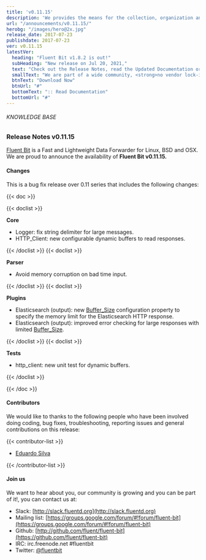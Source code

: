 ```yaml
---
title: 'v0.11.15'
description: 'We provides the means for the collection, organization and computerized retrieval of knowledgeand Lightweight Data Forwarder for Linux, BSD and OSX. We are proud to announce the availability of Fluent Bit v0.11.15.'
url: "/announcements/v0.11.15/"
herobg: "/images/hero@2x.jpg"
release_date: 2017-07-23
publishdate: 2017-07-23
ver: v0.11.15
latestVer:
  heading: "Fluent Bit v1.8.2 is out!"
  subHeading: "New release on Jul 20, 2021,"
  text: "Check out the Release Notes, read the Updated Documentation or jump directly to the Downloads Section."
  smallText: "We are part of a wide community, <strong>no vendor lock-in.</strong>"
  btnText: "Download Now"
  btnUrl: "#"
  bottomText: ":: Read Documentation"
  bottomUrl: "#"
---
```


###### KNOWLEDGE BASE

### Release Notes v0.11.15

[Fluent Bit](https://fluentbit.io/) is a Fast and Lightweight Data Forwarder for Linux, BSD and OSX. We are proud to announce the availability of **Fluent Bit v0.11.15.**

#### Changes

This is a bug fix release over 0.11 series that includes the following changes:

{{< doc >}}

{{< doclist >}}

**Core**

* Logger: fix string delimiter for large messages.
* HTTP_Client: new configurable dynamic buffers to read responses.

{{< /doclist >}}
{{< doclist >}}

**Parser**

* Avoid memory corruption on bad time input.

{{< /doclist >}}
{{< doclist >}}

**Plugins**

* Elasticsearch (output): new [Buffer_Size](https://fluentbit.io/documentation/0.11/output/elasticsearch.html) configuration property to specify the memory limit for the Elasticsearch HTTP response.
* Elasticsearch (output): improved error checking for large responses with limited [Buffer_Size](https://fluentbit.io/documentation/0.11/output/elasticsearch.html).

{{< /doclist >}}
{{< doclist >}}

**Tests**

* http_client: new unit test for dynamic buffers.

{{< /doclist >}}

{{< /doc >}}

#### Contributors

We would like to thanks to the following people who have been involved doing coding, bug fixes, troubleshooting, reporting issues and general contributions on this release:

{{< contributor-list >}}

* [Eduardo Silva](https://github.com/edsiper)

{{< /contributor-list >}}

#### Join us

We want to hear about you, our community is growing and you can be part of it!, you can contact us at:

* Slack: [http://slack.fluentd.org](http://slack.fluentd.org)
* Mailing list: [https://groups.google.com/forum/#!forum/fluent-bit](https://groups.google.com/forum/#!forum/fluent-bit)
* Github: [http://github.com/fluent/fluent-bit](https://github.com/fluent/fluent-bit)
* IRC: irc.freenode.net #fluentbit
* Twitter: [@fluentbit](https://twitter.com/fluentbit)